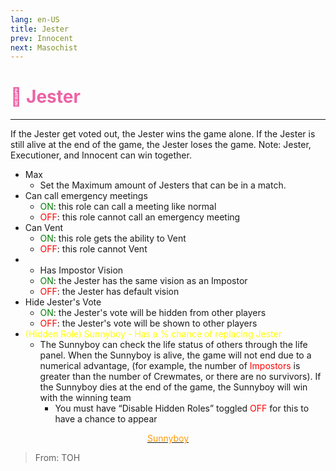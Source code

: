```yaml
---
lang: en-US
title: Jester
prev: Innocent
next: Masochist
---
```


# <font color="#ec62a5">🤡 <b>Jester</b></font> <Badge text="Evil" type="tip" vertical="middle"/>
---

If the Jester get voted out, the Jester wins the game alone. If the Jester is still alive at the end of the game, the Jester loses the game. Note: Jester, Executioner, and Innocent can win together.

* Max
  * Set the Maximum amount of Jesters that can be in a match.
* Can call emergency meetings
  * <font color=green>ON</font>: this role can call a meeting like normal
  * <font color=red>OFF</font>: this role cannot call an emergency meeting
* Can Vent
  * <font color=green>ON</font>: this role gets the ability to Vent
  * <font color=red>OFF</font>: this role cannot Vent
* * Has Impostor Vision
  * <font color=green>ON</font>: the Jester has the same vision as an Impostor
  * <font color=red>OFF</font>: the Jester has default vision
* Hide Jester's Vote
  * <font color=green>ON</font>: the Jester's vote will be hidden from other players
  * <font color=red>OFF</font>: the Jester's vote will be shown to other players
* <font color=yellow>(Hidden Role) Sunnyboy - Has a % chance of replacing Jester</font>
  * The Sunnyboy can check the life status of others through the life panel. When the Sunnyboy is alive, the game will not end due to a numerical advantage, (for example, the number of <font color=red>Impostors</font> is greater than the number of Crewmates, or there are no survivors). If the Sunnyboy dies at the end of the game, the Sunnyboy will win with the winning team
    * You must have “Disable Hidden Roles” toggled <font color=red>OFF</font> for this to have a chance to appear

<center>

[<font color="#ff9902">Sunnyboy</font>](./Sunnyboy.html)
</center>

> From: TOH